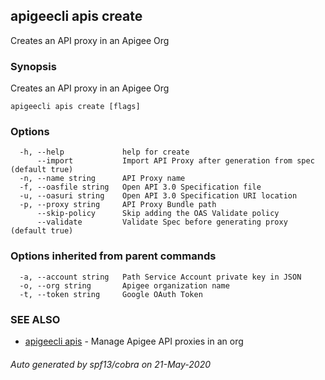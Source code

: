 ## apigeecli apis create

Creates an API proxy in an Apigee Org

### Synopsis

Creates an API proxy in an Apigee Org

```
apigeecli apis create [flags]
```

### Options

```
  -h, --help             help for create
      --import           Import API Proxy after generation from spec (default true)
  -n, --name string      API Proxy name
  -f, --oasfile string   Open API 3.0 Specification file
  -u, --oasuri string    Open API 3.0 Specification URI location
  -p, --proxy string     API Proxy Bundle path
      --skip-policy      Skip adding the OAS Validate policy
      --validate         Validate Spec before generating proxy (default true)
```

### Options inherited from parent commands

```
  -a, --account string   Path Service Account private key in JSON
  -o, --org string       Apigee organization name
  -t, --token string     Google OAuth Token
```

### SEE ALSO

* [apigeecli apis](apigeecli_apis.md)	 - Manage Apigee API proxies in an org

###### Auto generated by spf13/cobra on 21-May-2020

